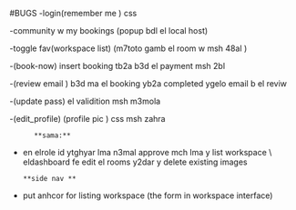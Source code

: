  #BUGS
   -login(remember me ) css

   -community w my bookings (popup bdl el local host) 

   -toggle fav(workspace list) (m7toto gamb el room w msh 48al ) 

   -(book-now) insert booking tb2a b3d el payment msh 2bl

   -(review email ) b3d ma el booking yb2a completed ygelo email b el reviw 

   -(update pass) el validition msh m3mola 

   -(edit_profile) (profile pic ) css msh zahra

   

   
  
          **sama:**
  
 - en elrole id ytghyar lma n3mal approve mch lma y list workspace \ eldashboard fe edit el rooms y2dar y delete existing images

       **side nav **
 - put anhcor for listing workspace (the form in workspace interface)
